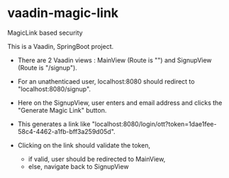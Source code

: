 # vaadin-magic-link
MagicLink based security 



This is a Vaadin, SpringBoot project.

- There are 2 Vaadin views : MainView (Route is "") and SignupView (Route is "/signup").
- For an unathenticaed user, localhost:8080 should redirect to "localhost:8080/signup".

- Here on the SignupView, user enters and email address and clicks the "Generate Magic Link" button.
- This generates a link like "localhost:8080/login/ott?token=1dae1fee-58c4-4462-a1fb-bff3a259d05d".
- Clicking on the link should validate the token,
  - if valid, user should be redirected to MainView,
  - else, navigate back to SignupView
